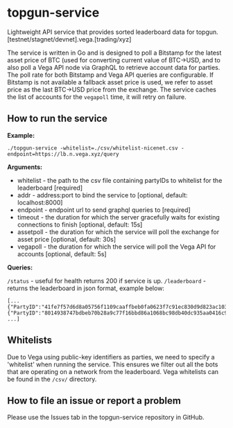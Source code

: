 # topgun-service

Lightweight API service that provides sorted leaderboard data for topgun.[testnet/stagnet/devnet].vega.[trading/xyz]

The service is written in Go and is designed to poll a Bitstamp for the latest asset price of BTC (used for converting current value of BTC->USD, and to also poll a Vega API node via GraphQL to retrieve account data for parties. The poll rate for both Bitstamp and Vega API queries are configurable. If Bitstamp is not available a fallback asset price is used, we refer to asset price as the last BTC->USD price from the exchange. The service caches the list of accounts for the `vegapoll` time, it will retry on failure.

## How to run the service

**Example:**

`./topgun-service -whitelist=./csv/whitelist-nicenet.csv -endpoint=https://lb.n.vega.xyz/query`

**Arguments:**

- whitelist - the path to the csv file containing partyIDs to whitelist for the leaderboard [required]
- addr - address:port to bind the service to [optional, default: localhost:8000]
- endpoint - endpoint url to send graphql queries to [required]
- timeout - the duration for which the server gracefully waits for existing connections to finish [optional, default: 15s]
- assetpoll - the duration for which the service will poll the exchange for asset price [optional, default: 30s]
- vegapoll - the duration for which the service will poll the Vega API for accounts [optional, default: 5s]

**Queries:**

`/status` - useful for health returns 200 if service is up.
`/leaderboard` - returns the leaderboard in json format, example below:

```
[...
{"PartyID":"41fe7f57d6d8a05756f1109caaffbeb0fa0623f7c91ec830d9d823ac1031c3cb","BalanceUSD":5000,"BalanceBTC":10.001,"DeployedUSD":0,"DeployedBTC":0,"TotalUSD":92466.74579999999,"TotalUSDWithDeployed":92466.74579999999},
{"PartyID":"8014938747bdbeb70b28a9c77f16bbd86a1068bc98db40dc935aa0416c94b6ea","BalanceUSD":5000,"BalanceBTC":10,"DeployedUSD":0,"DeployedBTC":0,"TotalUSD":92458,"TotalUSDWithDeployed":92458},
...]
```


## Whitelists

Due to Vega using public-key identifiers as parties, we need to specify a 'whitelist' when running the service. This ensures we filter out all the bots that are operating on a network from the leaderboard. Vega whitelists can be found in the `/csv/` directory.

## How to file an issue or report a problem

Please use the Issues tab in the topgun-service repository in GitHub.
